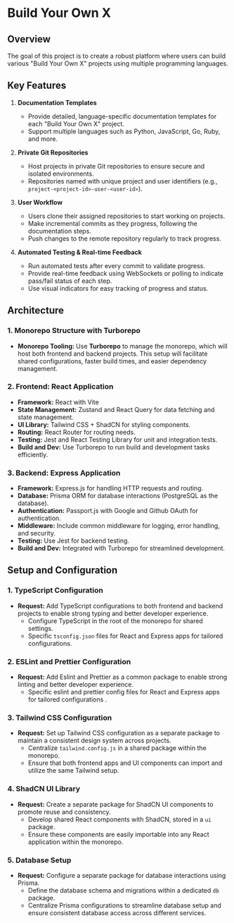 # Build Your Own X

## Overview

The goal of this project is to create a robust platform where users can build various "Build Your Own X" projects using multiple programming languages.

## Key Features

1. **Documentation Templates**

   - Provide detailed, language-specific documentation templates for each "Build Your Own X" project.
   - Support multiple languages such as Python, JavaScript, Go, Ruby, and more.

2. **Private Git Repositories**

   - Host projects in private Git repositories to ensure secure and isolated environments.
   - Repositories named with unique project and user identifiers (e.g., `project-<project-id>-user-<user-id>`).

3. **User Workflow**

   - Users clone their assigned repositories to start working on projects.
   - Make incremental commits as they progress, following the documentation steps.
   - Push changes to the remote repository regularly to track progress.

4. **Automated Testing & Real-time Feedback**
   - Run automated tests after every commit to validate progress.
   - Provide real-time feedback using WebSockets or polling to indicate pass/fail status of each step.
   - Use visual indicators for easy tracking of progress and status.

## Architecture

### 1. Monorepo Structure with Turborepo

- **Monorepo Tooling:** Use **Turborepo** to manage the monorepo, which will host both frontend and backend projects. This setup will facilitate shared configurations, faster build times, and easier dependency management.

### 2. Frontend: React Application

- **Framework:** React with Vite
- **State Management:** Zustand and React Query for data fetching and state management.
- **UI Library:** Tailwind CSS + ShadCN for styling components.
- **Routing:** React Router for routing needs.
- **Testing:** Jest and React Testing Library for unit and integration tests.
- **Build and Dev:** Use Turborepo to run build and development tasks efficiently.

### 3. Backend: Express Application

- **Framework:** Express.js for handling HTTP requests and routing.
- **Database:** Prisma ORM for database interactions (PostgreSQL as the database).
- **Authentication:** Passport.js with Google and Github OAuth for authentication.
- **Middleware:** Include common middleware for logging, error handling, and security.
- **Testing:** Use Jest for backend testing.
- **Build and Dev:** Integrated with Turborepo for streamlined development.

## Setup and Configuration

### 1. TypeScript Configuration

- **Request:** Add TypeScript configurations to both frontend and backend projects to enable strong typing and better developer experience.
  - Configure TypeScript in the root of the monorepo for shared settings.
  - Specific `tsconfig.json` files for React and Express apps for tailored configurations.

### 2. ESLint and Prettier Configuration

- **Request:** Add Eslint and Prettier as a common package to enable strong linting and better developer experience.
  - Specific eslint and prettier config files for React and Express apps for tailored configurations .

### 3. Tailwind CSS Configuration

- **Request:** Set up Tailwind CSS configuration as a separate package to maintain a consistent design system across projects.
  - Centralize `tailwind.config.js` in a shared package within the monorepo.
  - Ensure that both frontend apps and UI components can import and utilize the same Tailwind setup.

### 4. ShadCN UI Library

- **Request:** Create a separate package for ShadCN UI components to promote reuse and consistency.
  - Develop shared React components with ShadCN, stored in a `ui` package.
  - Ensure these components are easily importable into any React application within the monorepo.

### 5. Database Setup

- **Request:** Configure a separate package for database interactions using Prisma.
  - Define the database schema and migrations within a dedicated `db` package.
  - Centralize Prisma configurations to streamline database setup and ensure consistent database access across different services.
